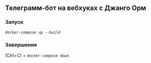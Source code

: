 ## Телеграмм-бот на вебхуках с Джанго Орм


### Запуск

`docker-compose up --build`

### Завершение

(Ctrl+C) + `docker-compose down`
